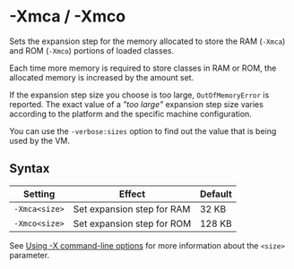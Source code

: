 <!--
* Copyright (c) 2017, 2020 IBM Corp. and others
*
* This program and the accompanying materials are made
* available under the terms of the Eclipse Public License 2.0
* which accompanies this distribution and is available at
* https://www.eclipse.org/legal/epl-2.0/ or the Apache
* License, Version 2.0 which accompanies this distribution and
* is available at https://www.apache.org/licenses/LICENSE-2.0.
*
* This Source Code may also be made available under the
* following Secondary Licenses when the conditions for such
* availability set forth in the Eclipse Public License, v. 2.0
* are satisfied: GNU General Public License, version 2 with
* the GNU Classpath Exception [1] and GNU General Public
* License, version 2 with the OpenJDK Assembly Exception [2].
*
* [1] https://www.gnu.org/software/classpath/license.html
* [2] http://openjdk.java.net/legal/assembly-exception.html
*
* SPDX-License-Identifier: EPL-2.0 OR Apache-2.0 OR GPL-2.0 WITH
* Classpath-exception-2.0 OR LicenseRef-GPL-2.0 WITH Assembly-exception
-->

# -Xmca / -Xmco


Sets the expansion step for the memory allocated to store the RAM (`-Xmca`) and ROM (`-Xmco`) portions of loaded classes.

Each time more memory is required to store classes in RAM or ROM, the allocated memory is increased by the amount set. 

If the expansion step size you choose is too large, `OutOfMemoryError` is reported. The exact value of a *"too large"* expansion step size varies according to the platform and the specific machine configuration.

You can use the `-verbose:sizes` option to find out the value that is being used by the VM.

## Syntax

|  Setting      | Effect                     | Default  |
|---------------|----------------------------|----------|
| `-Xmca<size>` | Set expansion step for RAM | 32 KB    |
| `-Xmco<size>` | Set expansion step for ROM | 128 KB   |

See [Using -X command-line options](x_jvm_commands.md) for more information about the `<size>` parameter.


<!-- ==== END OF TOPIC ==== xmca.md ==== -->
<!-- ==== END OF TOPIC ==== xmco.md ==== -->

